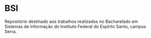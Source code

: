 # BSI
Repositório destinado aos trabalhos realizados no Bacharelado em Sistemas de Informação do Instituto Federal do Espírito Santo, campus Serra.

